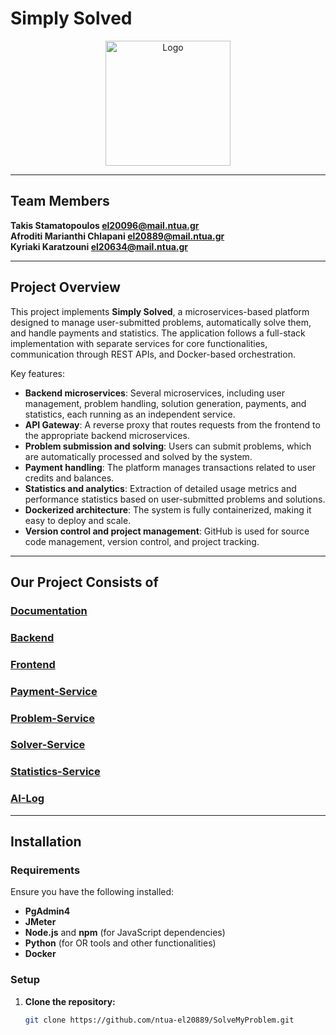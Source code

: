 # Simply Solved

<p align="center">
  <img src="https://github.com/ntua/saas2024-55/blob/main/frontend/src/logo.png?raw=true" alt="Logo" width="200">
</p>

---

## Team Members 

**Takis Stamatopoulos [el20096@mail.ntua.gr](https://github.com/ntua-el20096)**  
**Afroditi Marianthi Chlapani [el20889@mail.ntua.gr](https://github.com/ntua-el20889)**  
**Kyriaki Karatzouni [el20634@mail.ntua.gr](https://github.com/ntua-el20634)**  

---

## Project Overview

This project implements **Simply Solved**, a microservices-based platform designed to manage user-submitted problems, automatically solve them, and handle payments and statistics. The application follows a full-stack implementation with separate services for core functionalities, communication through REST APIs, and Docker-based orchestration.

Key features:
- **Backend microservices**: Several microservices, including user management, problem handling, solution generation, payments, and statistics, each running as an independent service. 
- **API Gateway**: A reverse proxy that routes requests from the frontend to the appropriate backend microservices.
- **Problem submission and solving**: Users can submit problems, which are automatically processed and solved by the system.
- **Payment handling**: The platform manages transactions related to user credits and balances.
- **Statistics and analytics**: Extraction of detailed usage metrics and performance statistics based on user-submitted problems and solutions.
- **Dockerized architecture**: The system is fully containerized, making it easy to deploy and scale.
- **Version control and project management**: GitHub is used for source code management, version control, and project tracking.

---

## Our Project Consists of

### [Documentation](https://github.com/ntua-el20889/SolveMyProblem/tree/main/architecture)
### [Backend](https://github.com/ntua-el20889/SolveMyProblem/tree/main/backend)
### [Frontend](https://github.com/ntua-el20889/SolveMyProblem/tree/main/frontend)
### [Payment-Service](https://github.com/ntua-el20889/SolveMyProblem/tree/main/payment-service)
### [Problem-Service](https://github.com/ntua-el20889/SolveMyProblem/tree/main/problem-service)
### [Solver-Service](https://github.com/ntua-el20889/SolveMyProblem/tree/main/solver-service)
### [Statistics-Service](https://github.com/ntua-el20889/SolveMyProblem/tree/main/statistics-service)
### [AI-Log](https://github.com/ntua-el20889/SolveMyProblem/tree/main/ai-log)

---

## Installation

### Requirements

Ensure you have the following installed:
- **PgAdmin4**
- **JMeter**
- **Node.js** and **npm** (for JavaScript dependencies)
- **Python** (for OR tools and other functionalities)
- **Docker**

### Setup

1. **Clone the repository:**
   ```bash
   git clone https://github.com/ntua-el20889/SolveMyProblem.git
   ```

